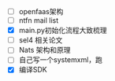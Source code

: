 - [ ] openfaas架构
- [ ] ntfn mail list
- [x] main.py初始化流程大致梳理
- [ ] sel4 相关论文
- [ ] Nats 架构和原理
- [ ] 自己写一个systemxml，跑
- [x] 编译SDK
